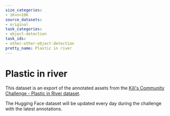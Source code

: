 ```yaml
---
size_categories:
- 1K<n<10K
source_datasets:
- original
task_categories:
- object-detection
task_ids:
- other-other-object-detection
pretty_name: Plastic in river
---
```

# Plastic in river
This dataset is an export of the annotated assets from the [Kili's Community Challenge - Plastic in River dataset](https://kili-technology.com/blog/kili-s-community-challenge-plastic-in-river-dataset).

The Hugging Face dataset will be updated every day during the challenge with the latest annotations.